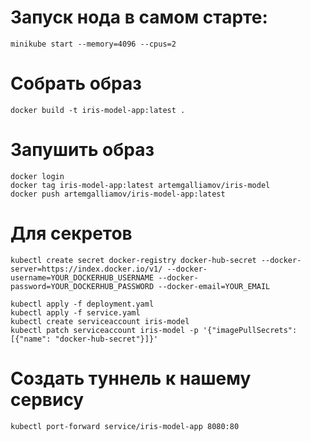 # Запуск нода в самом старте: 
```
minikube start --memory=4096 --cpus=2
```

# Собрать образ
```
docker build -t iris-model-app:latest .   
```

# Запушить образ
```
docker login
docker tag iris-model-app:latest artemgalliamov/iris-model
docker push artemgalliamov/iris-model-app:latest
```

# Для секретов
```
kubectl create secret docker-registry docker-hub-secret --docker-server=https://index.docker.io/v1/ --docker-username=YOUR_DOCKERHUB_USERNAME --docker-password=YOUR_DOCKERHUB_PASSWORD --docker-email=YOUR_EMAIL
```
```
kubectl apply -f deployment.yaml
kubectl apply -f service.yaml
kubectl create serviceaccount iris-model
kubectl patch serviceaccount iris-model -p '{"imagePullSecrets": [{"name": "docker-hub-secret"}]}'
```

# Создать туннель к нашему сервису
```
kubectl port-forward service/iris-model-app 8080:80
```